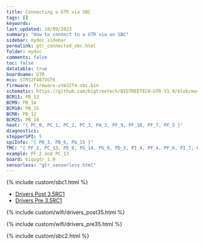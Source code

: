 ```yaml
---
title: Connecting a GTR via SBC
tags: []
keywords: 
last_updated: 10/09/2023
summary: "How to connect to a GTR via an SBC"
sidebar: mydoc_sidebar
permalink: gtr_connected_sbc.html
folder: mydoc
comments: false
toc: false
datatable: true
boardname: GTR
mcu: STM32F407VGT6
firmware: firmware-stm32f4-sbc.bin
schematic: https://github.com/bigtreetech/BIGTREETECH-GTR-V1.0/blob/master/BTT%20GTR%20V1.0/manual/GTR%20V1.0%20PIn.PDF
BCM11: PB_13
BCM9: PB_14
BCM10: PB_15
BCM8: PB_12
BCM25: PB_10
heat: "{ PC_0, PC_1, PC_2, PC_3, PA_3, PF_9, PF_10, PF_7, PF_5 }"
diagnostics: 
stepperSPI: 5
spiInfo: "{ PB_3, PB_6, PG_15 }"
TMC: "{ PF_2, PC_13, PE_0, PG_14, PG_9, PD_3, PI_4, PF_4, PF_6, PI_7, PF_12 }"
example: PF_2 and PC_13
board: biqugtr_1.0
sensorless: "gtr_sensorless.html"
---
```


{% include custom/sbc1.html %}

<ul id="profileTabs" class="nav nav-tabs">
    <li class="active"><a class="manualpost35" href="#generate" data-toggle="tab">Drivers Post 3.5RC1</a></li>
    <li><a class="noCrossRef" href="#manualpre35" data-toggle="tab">Drivers Pre 3.5RC1</a></li>
</ul>
  <div class="tab-content">
<div role="tabpanel" class="tab-pane active" id="generate" markdown="1">

{% include custom/wifi/drivers_post35.html %}

</div>

<div role="tabpanel" class="tab-pane" id="manualpre35" markdown="1">

{% include custom/wifi/drivers_pre35.html %}

</div>

</div>

{% include custom/sbc2.html %}
